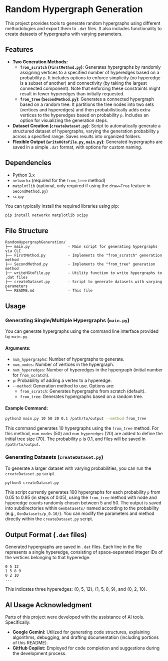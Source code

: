 # Random Hypergraph Generation

This project provides tools to generate random hypergraphs using different methodologies and export them to `.dat` files. It also includes functionality to create datasets of hypergraphs with varying parameters.

## Features

* **Two Generation Methods:**
    * **`from_scratch` (`FirstMethod.py`)**: Generates hypergraphs by randomly assigning vertices to a specified number of hyperedges based on a probability `p`. It includes options to enforce simplicity (no hyperedge is a subset of another) and connectivity (by taking the largest connected component). Note that enforcing these constraints might result in fewer hyperedges than initially requested.
    * **`from_tree` (`SecondMethod.py`)**: Generates a connected hypergraph based on a random tree. It partitions the tree nodes into two sets (vertices and hyperedges) and then probabilistically adds extra vertices to the hyperedges based on probability `p`. Includes an option for visualizing the generation steps.
* **Dataset Creation (`createDataset.py`)**: Script to automatically generate a structured dataset of hypergraphs, varying the generation probability `p` across a specified range. Saves results into organized folders.
* **Flexible Output (`writeHGtoFile.py`, `main.py`)**: Generated hypergraphs are saved in a simple `.dat` format, with options for custom naming.

## Dependencies

* Python 3.x
* `networkx` (required for the `from_tree` method)
* `matplotlib` (optional, only required if using the `draw=True` feature in `SecondMethod.py`)
* `scipy`

You can typically install the required libraries using pip:
```bash
pip install networkx matplotlib scipy
```

## File Structure
```
RandomHypergraphGeneration/
├── main.py                 - Main script for generating hypergraphs via CLI
├── FirstMethod.py          - Implements the "from_scratch" generation method
├── SecondMethod.py         - Implements the "from_tree" generation method
├── writeHGtoFile.py        - Utility function to write hypergraphs to .dat files
├── createDataset.py        - Script to generate datasets with varying parameters
└── README.md               - This file
```

## Usage

### Generating Single/Multiple Hypergraphs (<code>main.py</code>)

You can generate hypergraphs using the command line interface provided by <code>main.py</code>.

#### Arguments:
* <code>num_hypergraphs</code>: Number of hypergraphs to generate.
* <code>num_nodes</code>: Number of vertices in the hypergraph.
* <code>num_hyperedges</code>: Number of hyperedges in the hypergraph (initial number for <code>from_scratch</code>).
* <code>p</code>: Probability of adding a vertex to a hyperedge.
* <code>--method</code>: Generation method to use. Options are:
    * <code>from_scratch</code>: Generates hypergraphs from scratch (default).
    * <code>from_tree</code>: Generates hypergraphs based on a random tree.

#### Example Command:
```bash
python3 main.py 10 50 20 0.1 /path/to/output --method from_tree
```
This command generates 10 hypergraphs using the <code>from_tree</code> method. 
For this method, <code>num_nodes</code> (50) and <code>num_hyperedges</code> (20) are added to define the initial tree size (70). The probability <code>p</code> is 0.1, and files will be saved in <code>/path/to/output</code>.

### Generating Datasets (<code>createDataset.py</code>)
To generate a larger dataset with varying probabilities, you can run the <code>createDataset.py</code> script.
```bash
python3 createDataset.py
```
This script currently generates 100 hypergraphs for each probability <code>p</code> from 0.05 to 0.95 (in steps of 0.05), using the <code>from_tree</code> method with node and hyperedge counts randomly chosen between 5 and 50. The output is saved into subdirectories within <code>GenDatasets/</code> named according to the probability (e.g., <code>GenDatasets/p_0.10/</code>). You can modify the parameters and method directly within the <code>createDataset.py</code> script.

## Output Format (<code>.dat</code> files)
Generated hypergraphs are saved in `.dat` files. Each line in the file represents a single hyperedge, consisting of space-separated integer IDs of the vertices belonging to that hyperedge.
```
0 5 12
1 5 8 9
0 2 10
...
```

This indicates three hyperedges: {0, 5, 12}, {1, 5, 8, 9}, and {0, 2, 10}.

## AI Usage Acknowledgment

Parts of this project were developed with the assistance of AI tools. Specifically:
* **Google Gemini:** Utilized for generating code structures, explaining algorithms, debugging, and drafting documentation (including portions of this README).
* **GitHub Copilot:** Employed for code completion and suggestions during the development process.
